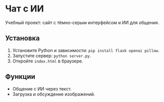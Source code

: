 # Чат с ИИ
Учебный проект: сайт с тёмно-серым интерфейсом и ИИ для общения.

## Установка
1. Установите Python и зависимости: `pip install flask openai pillow`.
2. Запустите сервер: `python server.py`.
3. Откройте `index.html` в браузере.

## Функции
- Общение с ИИ через текст.
- Загрузка и обсуждение изображений.
